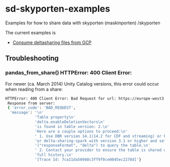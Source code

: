 # sd-skyporten-examples
Examples for how to share data with skyporten (maskinporten)
/skyporten

The current examples is 
* [Consume deltasharing files from GCP](gcp/deltasharing/consumer/README.md)

## Troubleshooting


### pandas_from_share() HTTPError: 400 Client Error:

For newer (ca. March 2014) Unity Catalog versions, this error could occur when reading from a share:

``````bash
HTTPError: 400 Client Error: Bad Request for url: https://europe-west3.gcp.databricks.com/api/2.0/delta-sharing/metastores/.../shares/foo/schemas/bar/tables/lee/query
 Response from server: 
 { 'error_code': 'BAD_REQUEST',
  'message': '\n'
             'Table property\n'
             'delta.enableDeletionVectors\n'
             'is found in table version: 2.\n'
             'Here are a couple options to proceed:\n'
             ' 1. Use DBR version 14.1(14.2 for CDF and streaming) or higher '
             'or delta-sharing-spark with version 3.1 or higher and set option '
             '("responseFormat", "delta") to query the table.\n'
             ' 2. Contact your provider to ensure the table is shared with '
             'full history.\n'
             '[Trace Id: 7ca11da50948c3ff9f0ce0045ec2278d]'}
``````
